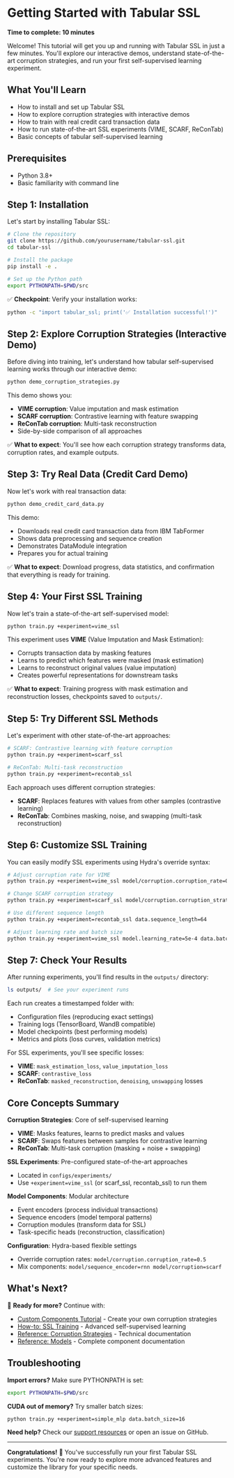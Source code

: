 # Getting Started with Tabular SSL

**Time to complete: 10 minutes**

Welcome! This tutorial will get you up and running with Tabular SSL in just a few minutes. You'll explore our interactive demos, understand state-of-the-art corruption strategies, and run your first self-supervised learning experiment.

## What You'll Learn

- How to install and set up Tabular SSL
- How to explore corruption strategies with interactive demos
- How to train with real credit card transaction data
- How to run state-of-the-art SSL experiments (VIME, SCARF, ReConTab)
- Basic concepts of tabular self-supervised learning

## Prerequisites

- Python 3.8+ 
- Basic familiarity with command line

## Step 1: Installation

Let's start by installing Tabular SSL:

```bash
# Clone the repository
git clone https://github.com/yourusername/tabular-ssl.git
cd tabular-ssl

# Install the package
pip install -e .

# Set up the Python path
export PYTHONPATH=$PWD/src
```

✅ **Checkpoint**: Verify your installation works:
```bash
python -c "import tabular_ssl; print('✅ Installation successful!')"
```

## Step 2: Explore Corruption Strategies (Interactive Demo)

Before diving into training, let's understand how tabular self-supervised learning works through our interactive demo:

```bash
python demo_corruption_strategies.py
```

This demo shows you:
- **VIME corruption**: Value imputation and mask estimation
- **SCARF corruption**: Contrastive learning with feature swapping
- **ReConTab corruption**: Multi-task reconstruction
- Side-by-side comparison of all approaches

✅ **What to expect**: You'll see how each corruption strategy transforms data, corruption rates, and example outputs.

## Step 3: Try Real Data (Credit Card Demo)

Now let's work with real transaction data:

```bash
python demo_credit_card_data.py
```

This demo:
- Downloads real credit card transaction data from IBM TabFormer
- Shows data preprocessing and sequence creation
- Demonstrates DataModule integration
- Prepares you for actual training

✅ **What to expect**: Download progress, data statistics, and confirmation that everything is ready for training.

## Step 4: Your First SSL Training

Now let's train a state-of-the-art self-supervised model:

```bash
python train.py +experiment=vime_ssl
```

This experiment uses **VIME** (Value Imputation and Mask Estimation):
- Corrupts transaction data by masking features
- Learns to predict which features were masked (mask estimation)
- Learns to reconstruct original values (value imputation)
- Creates powerful representations for downstream tasks

✅ **What to expect**: Training progress with mask estimation and reconstruction losses, checkpoints saved to `outputs/`.

## Step 5: Try Different SSL Methods

Let's experiment with other state-of-the-art approaches:

```bash
# SCARF: Contrastive learning with feature corruption
python train.py +experiment=scarf_ssl

# ReConTab: Multi-task reconstruction
python train.py +experiment=recontab_ssl
```

Each approach uses different corruption strategies:
- **SCARF**: Replaces features with values from other samples (contrastive learning)
- **ReConTab**: Combines masking, noise, and swapping (multi-task reconstruction)

## Step 6: Customize SSL Training

You can easily modify SSL experiments using Hydra's override syntax:

```bash
# Adjust corruption rate for VIME
python train.py +experiment=vime_ssl model/corruption.corruption_rate=0.5

# Change SCARF corruption strategy
python train.py +experiment=scarf_ssl model/corruption.corruption_strategy=marginal_sampling

# Use different sequence length
python train.py +experiment=recontab_ssl data.sequence_length=64

# Adjust learning rate and batch size
python train.py +experiment=vime_ssl model.learning_rate=5e-4 data.batch_size=32
```

## Step 7: Check Your Results

After running experiments, you'll find results in the `outputs/` directory:

```bash
ls outputs/  # See your experiment runs
```

Each run creates a timestamped folder with:
- Configuration files (reproducing exact settings)
- Training logs (TensorBoard, WandB compatible)
- Model checkpoints (best performing models)
- Metrics and plots (loss curves, validation metrics)

For SSL experiments, you'll see specific losses:
- **VIME**: `mask_estimation_loss`, `value_imputation_loss`
- **SCARF**: `contrastive_loss`
- **ReConTab**: `masked_reconstruction`, `denoising`, `unswapping` losses

## Core Concepts Summary

**Corruption Strategies**: Core of self-supervised learning
- **VIME**: Masks features, learns to predict masks and values
- **SCARF**: Swaps features between samples for contrastive learning  
- **ReConTab**: Multi-task corruption (masking + noise + swapping)

**SSL Experiments**: Pre-configured state-of-the-art approaches
- Located in `configs/experiments/`
- Use `+experiment=vime_ssl` (or scarf_ssl, recontab_ssl) to run them

**Model Components**: Modular architecture
- Event encoders (process individual transactions)
- Sequence encoders (model temporal patterns)
- Corruption modules (transform data for SSL)
- Task-specific heads (reconstruction, classification)

**Configuration**: Hydra-based flexible settings
- Override corruption rates: `model/corruption.corruption_rate=0.5`
- Mix components: `model/sequence_encoder=rnn model/corruption=scarf`

## What's Next?

🎯 **Ready for more?** Continue with:
- [Custom Components Tutorial](custom-components.md) - Create your own corruption strategies
- [How-to: SSL Training](../how-to-guides/ssl-training.md) - Advanced self-supervised learning
- [Reference: Corruption Strategies](../reference/corruption-strategies.md) - Technical documentation
- [Reference: Models](../reference/models.md) - Complete component documentation

## Troubleshooting

**Import errors?** Make sure PYTHONPATH is set:
```bash
export PYTHONPATH=$PWD/src
```

**CUDA out of memory?** Try smaller batch sizes:
```bash
python train.py +experiment=simple_mlp data.batch_size=16
```

**Need help?** Check our [support resources](../index.md#support) or open an issue on GitHub.

---

**Congratulations!** 🎉 You've successfully run your first Tabular SSL experiments. You're now ready to explore more advanced features and customize the library for your specific needs. 